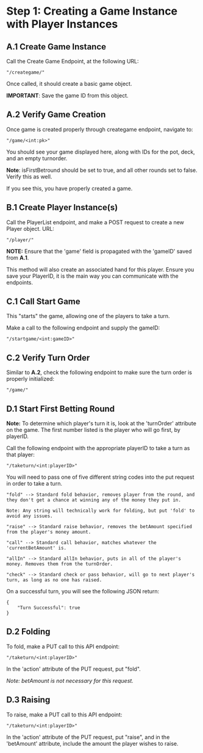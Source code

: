 # Step 1: Creating a Game Instance with Player Instances

## **A.1 Create Game Instance**

Call the Create Game Endpoint, at the following URL:

```"/creategame/"```

Once called, it should create a basic game object. 

**IMPORTANT**: Save the game ID from this object.

## **A.2 Verify Game Creation**

Once game is created properly through creategame endpoint, navigate to:

```"/game/<int:pk>"```

You should see your game displayed here, along with IDs for the pot, deck, and an empty turnorder.

**Note**: isFirstBetround should be set to true, and all other rounds set to false. Verify this as well.

If you see this, you have properly created a game.

## **B.1 Create Player Instance(s)**

Call the PlayerList endpoint, and make a POST request to create a new Player object. URL:

```"/player/"```

**NOTE:** Ensure that the 'game' field is propagated with the 'gameID' saved from **A.1**.

This method will also create an associated hand for this player. Ensure you save your PlayerID, it is the main way you can communicate with the endpoints.

## **C.1 Call Start Game**

This "starts" the game, allowing one of the players to take a turn.

Make a call to the following endpoint and supply the gameID:

```"/startgame/<int:gameID>"```

## **C.2 Verify Turn Order**

Similar to **A.2**, check the following endpoint to make sure the turn order is properly initialized:

```"/game/"```

## **D.1 Start First Betting Round**

**Note:** To determine which player's turn it is, look at the 'turnOrder' attribute on the game. The first number listed is the player who will go first, by playerID.

Call the following endpoint with the appropriate playerID to take a turn as that player:

```"/taketurn/<int:playerID>"```

You will need to pass one of five different string codes into the put request in order to take a turn.

```
"fold" --> Standard fold behavior, removes player from the round, and they don't get a chance at winning any of the money they put in.

Note: Any string will technically work for folding, but put 'fold' to avoid any issues.

"raise" --> Standard raise behavior, removes the betAmount specified from the player's money amount. 

"call" --> Standard call behavior, matches whatever the 'currentBetAmount' is. 

"allIn" --> Standard allIn behavior, puts in all of the player's money. Removes them from the turnOrder.

"check" --> Standard check or pass behavior, will go to next player's turn, as long as no one has raised.

```

On a successful turn, you will see the following JSON return:

```
{
    "Turn Successful": true
}
```

## **D.2 Folding**

To fold, make a PUT call to this API endpoint:

```"/taketurn/<int:playerID>"```

In the 'action' attribute of the PUT request, put "fold".

*Note: betAmount is not necessary for this request.*

## **D.3 Raising**

To raise, make a PUT call to this API endpoint:

```"/taketurn/<int:playerID>"```

In the 'action' attribute of the PUT request, put "raise", and in the 'betAmount' attribute, include the amount the player wishes to raise.
